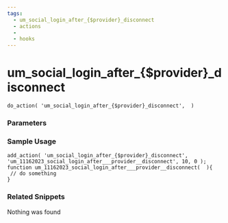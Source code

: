 ```yaml
---
tags: 
  - um_social_login_after_{$provider}_disconnect
  - actions
  - 
  - hooks
---
```

# um\_social\_login\_after\_{$provider}\_disconnect

``` php:no-line-numbers
do_action( 'um_social_login_after_{$provider}_disconnect',  )
```
<div class='hook-sep'></div>

### Parameters

<div class='hook-sep'></div>



### Sample Usage

``` php:no-line-numbers
add_action( 'um_social_login_after_{$provider}_disconnect', 'um_11162023_social_login_after___provider__disconnect', 10, 0 );
function um_11162023_social_login_after___provider__disconnect(  ){
 // do something
}
```
<div class='hook-sep'></div>



### Related Snippets

Nothing was found

